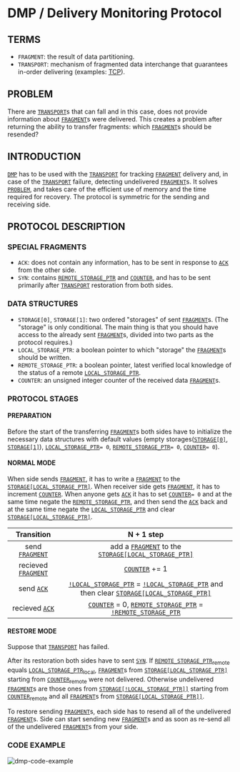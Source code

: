 # DMP / Delivery Monitoring Protocol

## TERMS
- `FRAGMENT`: the result of data partitioning.
- `TRANSPORT`: mechanism of fragmented data interchange that guarantees in-order delivering (examples: [TCP](https://tools.ietf.org/html/rfc793)).

## PROBLEM
  There are [`TRANSPORT`](#terms)s that can fall and in this case, does not provide information about [`FRAGMENT`](#terms)s were delivered. This creates a problem after returning the ability to transfer fragments: which [`FRAGMENT`](#terms)s should be resended?

## INTRODUCTION
  [`DMP`](#dmp--delivery-monitoring-protocol) has to be used with the [`TRANSPORT`](#terms) for tracking [`FRAGMENT`](#terms) delivery and, in case of the [`TRANSPORT`](#terms) failure, detecting undelivered [`FRAGMENT`](#terms)s. It solves [`PROBLEM`](#problem), and takes care of the efficient use of memory and the time required for recovery. The protocol is symmetric for the sending and receiving side.

## PROTOCOL DESCRIPTION
### SPECIAL FRAGMENTS
- `ACK`: does not contain any information, has to be sent in response to [`ACK`](#special-fragments) from the other side.
- `SYN`: contains [`REMOTE_STORAGE_PTR`](#data-structures) and [`COUNTER`](#data-structures), and has to be sent primarily after [`TRANSPORT`](#terms) restoration from both sides.
  
### DATA STRUCTURES
- `STORAGE[0]`, `STORAGE[1]`: two ordered "storages" of sent [`FRAGMENT`](#terms)s. (The "storage" is only conditional. The main thing is that you should have access to the already sent [`FRAGMENT`](#terms)s, divided into two parts as the protocol requires.)
- `LOCAL_STORAGE_PTR`: a boolean pointer to which "storage" the [`FRAGMENT`](#terms)s should be written.
- `REMOTE_STORAGE_PTR`: a boolean pointer, latest verified local knowledge of the status of a remote [`LOCAL_STORAGE_PTR`](#data-structures).
- `COUNTER`: an unsigned integer counter of the received data [`FRAGMENT`](#terms)s.

### PROTOCOL STAGES
#### PREPARATION
  Before the start of the transferring [`FRAGMENT`](#terms)s both sides have to initialize the necessary data structures with default values (empty storages([`STORAGE[0]`](#data-structures), [`STORAGE[1]`](#data-structures)), [`LOCAL_STORAGE_PTR`](#data-structures)`= 0`, [`REMOTE_STORAGE_PTR`](#data-structures)`= 0`, [`COUNTER`](#data-structures)`= 0`).

#### NORMAL MODE
  When side sends [`FRAGMENT`](#terms), it has to write a [`FRAGMENT`](#terms) to the [`STORAGE[LOCAL_STORAGE_PTR]`](#data-structures). When receiver side gets [`FRAGMENT`](#terms), it has to increment [`COUNTER`](#data-structures). When anyone gets [`ACK`](#special-fragments) it has to set [`COUNTER`](#data-structures)`= 0` and at the same time negate the [`REMOTE_STORAGE_PTR`](#data-structures), and then send the [`ACK`](#special-fragments) back and at the same time negate the [`LOCAL_STORAGE_PTR`](#data-structures) and clear [`STORAGE[LOCAL_STORAGE_PTR]`](#data-structures).

| Transition | N + 1 step |
|:-------------:|:----------------:|
| send [`FRAGMENT`](#terms) | add a [`FRAGMENT`](#terms) to the [`STORAGE[LOCAL_STORAGE_PTR]`](#data-structures) |
| recieved [`FRAGMENT`](#terms) | [`COUNTER`](#data-structures) += 1 |
| send [`ACK`](#special-fragments) | [`!LOCAL_STORAGE_PTR`](#data-structures) = [`!LOCAL_STORAGE_PTR`](#data-structures) and then clear [`STORAGE[LOCAL_STORAGE_PTR]`](#data-structures) |
| recieved [`ACK`](#special-fragments) | [`COUNTER`](#data-structures) = 0, [`REMOTE_STORAGE_PTR`](#data-structures) = [`!REMOTE_STORAGE_PTR`](#data-structures) |

#### RESTORE MODE
  Suppose that [`TRANSPORT`](#terms) has failed.
  
  After its restoration both sides have to sent [`SYN`](#special-fragments). If [`REMOTE_STORAGE_PTR`](#data-structures)<sub>remote</sub> equals [`LOCAL_STORAGE_PTR`](#data-structures)<sub>local</sub>, [`FRAGMENT`](#terms)s from [`STORAGE[LOCAL_STORAGE_PTR]`](#data-structures) starting from [`COUNTER`](#data-structures)<sub>remote</sub> were not delivered. Otherwise undelivered [`FRAGMENT`](#terms)s are those ones from [`STORAGE[!LOCAL_STORAGE_PTR]]`](#data-structures) starting from [`COUNTER`](#data-structures)<sub>remote</sub> and all [`FRAGMENT`](#terms)s from [`STORAGE[LOCAL_STORAGE_PTR]]`](#data-structures).
  
  To restore sending [`FRAGMENT`](#terms)s, each side has to resend all of the undelivered [`FRAGMENT`](#terms)s. Side can start sending new [`FRAGMENT`](#terms)s and as soon as re-send all of the undelivered [`FRAGMENT`](#terms)s from your side.

### CODE EXAMPLE
  ![dmp-code-example](https://user-images.githubusercontent.com/31734731/60059325-c6065080-96f4-11e9-8811-19d7abd9a8e7.png)
